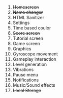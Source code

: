 1. ~~Homescreen~~
2. ~~Name changer~~
3. HTML Sanitizer
4. Settings
5. Time based coulor
6. ~~Score screen~~
7. Tutorial screen
8. Game screen
9. Graphics
10. Gyroscope movement
11. Gameplay interaction
12. Level generation
13. Vibrations
14. Pause menu
15. Notifications
16. Music/Sound effects
17. ~~Local Storage~~